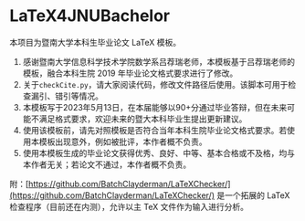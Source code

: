 # LaTeX4JNUBachelor

本项目为暨南大学本科生毕业论文 LaTeX 模板。

1) 感谢暨南大学信息科学技术学院数学系吕荐瑞老师，本模板基于吕荐瑞老师的模板，融合本科生院 2019 年毕业论文格式要求进行了修改。
2) 关于```checkCite.py```，请大家阅读代码，修改文件路径后使用。该脚本可用于检查漏引、错引等情况。
3) 本模板写于2023年5月13日，在本届能够以90+分通过毕业答辩，但在未来可能不满足格式要求，欢迎未来的暨大本科毕业生提出更新建议。
4) 使用该模板前，请先对照模板是否符合当年本科生院毕业论文格式要求。若使用本模板出现意外，例如被批评，本作者概不负责。
5) 使用本模板生成的毕业论文获得优秀、良好、中等、基本合格或不及格，均与本作者无关；若论文不通过，本作者概不负责。

附：[https://github.com/BatchClayderman/LaTeXChecker/](https://github.com/BatchClayderman/LaTeXChecker/) 是一个拓展的 LaTeX 检查程序（目前还在内测），允许以主 TeX 文件作为输入进行分析。
